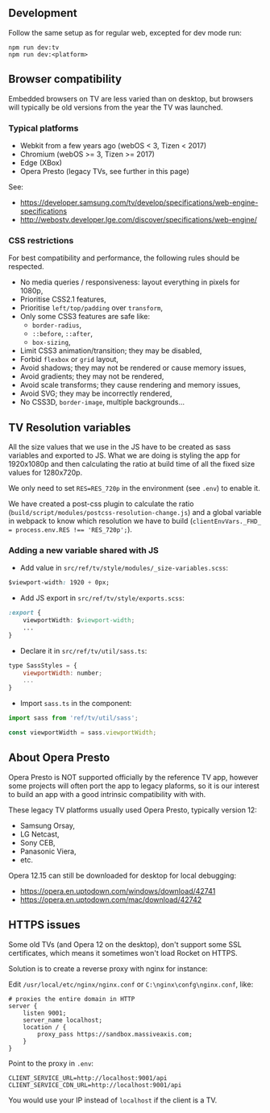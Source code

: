 ## Development

Follow the same setup as for regular web, excepted for dev mode run:

    npm run dev:tv
    npm run dev:<platform>

## Browser compatibility

Embedded browsers on TV are less varied than on desktop, but browsers will typically
be old versions from the year the TV was launched.

### Typical platforms

- Webkit from a few years ago (webOS < 3, Tizen < 2017)
- Chromium (webOS >= 3, Tizen >= 2017)
- Edge (XBox)
- Opera Presto (legacy TVs, see further in this page)

See:

- https://developer.samsung.com/tv/develop/specifications/web-engine-specifications
- http://webostv.developer.lge.com/discover/specifications/web-engine/

### CSS restrictions

For best compatibility and performance, the following rules should be respected.

- No media queries / responsiveness: layout everything in pixels for 1080p,
- Prioritise CSS2.1 features,
- Prioritise `left/top/padding` over `transform`,
- Only some CSS3 features are safe like:
    - `border-radius`,
    - `::before`, `::after`,
    - `box-sizing`,
- Limit CSS3 animation/transition; they may be disabled,
- Forbid `flexbox` or `grid` layout,
- Avoid shadows; they may not be rendered or cause memory issues,
- Avoid gradients; they may not be rendered,
- Avoid scale transforms; they cause rendering and memory issues,
- Avoid SVG; they may be incorrectly rendered,
- No CSS3D, `border-image`, multiple backgrounds...

## TV Resolution variables

All the size values that we use in the JS have to be created as sass variables and
exported to JS. What we are doing is styling the app for 1920x1080p and then calculating the ratio at build time of all the fixed size values for 1280x720p.

We only need to set `RES=RES_720p` in the environment (see `.env`) to enable it.

We have created a post-css plugin to calculate the ratio
(`build/script/modules/postcss-resolution-change.js`) and a global
variable in webpack to know which resolution we have to build
(`clientEnvVars._FHD_ = process.env.RES !== 'RES_720p';`).

### Adding a new variable shared with JS

- Add value in `src/ref/tv/style/modules/_size-variables.scss`:

```css
$viewport-width: 1920 + 0px;
```

- Add JS export in `src/ref/tv/style/exports.scss`:

```css
:export {
    viewportWidth: $viewport-width;
    ...
}
```

- Declare it in `src/ref/tv/util/sass.ts`:

```javascript
type SassStyles = {
    viewportWidth: number;
    ...
}
```

- Import `sass.ts` in the component:

```javascript
import sass from 'ref/tv/util/sass';

const viewportWidth = sass.viewportWidth;
```

## About Opera Presto

Opera Presto is NOT supported officially by the reference TV app, however some projects
will often port the app to legacy plaforms, so it is our interest to build an app with
a good intrinsic compatibility with with.

These legacy TV platforms usually used Opera Presto, typically version 12:

- Samsung Orsay,
- LG Netcast,
- Sony CEB,
- Panasonic Viera,
- etc.

Opera 12.15 can still be downloaded for desktop for local debugging:

- https://opera.en.uptodown.com/windows/download/42741
- https://opera.en.uptodown.com/mac/download/42742

## HTTPS issues

Some old TVs (and Opera 12 on the desktop), don't support some SSL certificates, which
means it sometimes won't load Rocket on HTTPS.

Solution is to create a reverse proxy with nginx for instance:

Edit `/usr/local/etc/nginx/nginx.conf` or `C:\nginx\confg\nginx.conf`, like:

```properties
# proxies the entire domain in HTTP
server {
    listen 9001;
    server_name localhost;
    location / {
        proxy_pass https://sandbox.massiveaxis.com;
    }
}
```

Point to the proxy in `.env`:

    CLIENT_SERVICE_URL=http://localhost:9001/api
    CLIENT_SERVICE_CDN_URL=http://localhost:9001/api

You would use your IP instead of `localhost` if the client is a TV.
